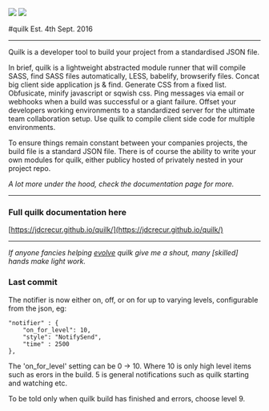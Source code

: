 ![](https://img.shields.io/npm/v/quilk.svg) ![](https://img.shields.io/npm/dt/quilk.svg)

#quilk
Est. 4th Sept. 2016

---

Quilk is a developer tool to build your project from a standardised JSON file.

In brief, quilk is a lightweight abstracted module runner that will compile SASS, find SASS files automatically, LESS, babelify, browserify files. Concat big client side application js & find. Generate CSS from a fixed list. Obfusicate, minify javascript or sqwish css. Ping messages via email or webhooks when a build was successful or a giant failure. Offset your developers working environments to a standardized server for the ultimate team collaboration setup. Use quilk to compile client side code for multiple environments.

To ensure things remain constant between your companies projects, the build file is a standard JSON file. There is of course the ability to write your own modules for quilk, either publicy hosted of privately nested in your project repo.

*A lot more under the hood, check the documentation page for more.*

---

### Full quilk documentation here 
[https://jdcrecur.github.io/quilk/](https://jdcrecur.github.io/quilk/)

---

*If anyone fancies helping [evolve](https://github.com/jdcrecur/quilk/) quilk give me a shout, many [skilled] hands make light work.*


### Last commit
The notifier is now either on, off, or on for up to varying levels, configurable from the json, eg:
```
"notifier" : {
    "on_for_level": 10,
    "style": "NotifySend",
    "time" : 2500
},
```
The 'on_for_level' setting can be 0 -> 10. Where 10 is only high level items such as erors in the build. 5 is general notifications such as quilk starting and watching etc.

To be told only when quilk build has finished and errors, choose level 9.